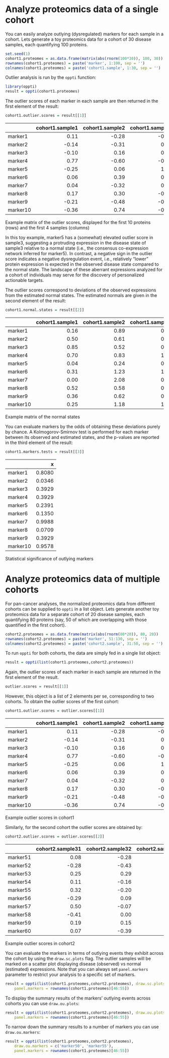 # Analyze proteomics data of a single cohort

You can easily analyze outlying (dysregulated) markers for each sample
in a cohort. Lets generate a toy proteomics data for a cohort of 30
disease samples, each quantifying 100 proteins.

``` r
set.seed(1)
cohort1.proteomes = as.data.frame(matrix(abs(rnorm(100*30)), 100, 30)) 
rownames(cohort1.proteomes) = paste('marker', 1:100, sep = '')
colnames(cohort1.proteomes) = paste('cohort1.sample', 1:30, sep = '')
```

Outlier analysis is run by the `oppti` function:

``` r
library(oppti)
result = oppti(cohort1.proteomes)
```

The outlier scores of each marker in each sample are then returned in
the first element of the
result:

``` r
cohort1.outlier.scores = result[[1]] 
```

|          | cohort1.sample1 | cohort1.sample2 | cohort1.sample3 | cohort1.sample4 |
| -------- | --------------: | --------------: | --------------: | --------------: |
| marker1  |            0.11 |          \-0.28 |          \-0.31 |            0.12 |
| marker2  |          \-0.14 |          \-0.31 |            0.32 |          \-0.08 |
| marker3  |          \-0.10 |            0.16 |            0.55 |            0.65 |
| marker4  |            0.77 |          \-0.60 |          \-0.68 |          \-0.18 |
| marker5  |          \-0.25 |            0.06 |            1.67 |            0.95 |
| marker6  |            0.06 |            0.39 |            0.77 |            0.55 |
| marker7  |            0.04 |          \-0.32 |            0.00 |          \-0.39 |
| marker8  |            0.17 |            0.30 |          \-0.01 |          \-0.02 |
| marker9  |          \-0.21 |          \-0.48 |          \-0.80 |            0.02 |
| marker10 |          \-0.36 |            0.74 |          \-0.36 |          \-0.55 |

Example matrix of the outlier scores, displayed for the first 10
proteins (rows) and the first 4 samples (columns)

In this toy example, marker5 has a (somewhat) elevated outlier score in
sample3, suggesting a protruding expression in the disease state of
sample3 relative to a normal state (i.e., the consensus co-expression
network inferred for marker5). In contrast, a negative sign in the
outlier score indicates a negative dysregulation event, i.e., relatively
“lower” protein expression is expected in the observed disease state
compared to the normal state. The landscape of these aberrant
expressions analyzed for a cohort of individuals may serve for the
discovery of personalized actionable targets.

The outlier scores correspond to deviations of the observed expressions
from the estimated normal states. The estimated normals are given in the
second element of the
result:

``` r
cohort1.normal.states = result[[2]] 
```

|          | cohort1.sample1 | cohort1.sample2 | cohort1.sample3 | cohort1.sample4 |
| -------- | --------------: | --------------: | --------------: | --------------: |
| marker1  |            0.16 |            0.89 |            0.59 |            0.56 |
| marker2  |            0.50 |            0.61 |            0.85 |            0.94 |
| marker3  |            0.85 |            0.52 |            0.77 |            1.11 |
| marker4  |            0.70 |            0.83 |            1.43 |            0.31 |
| marker5  |            0.04 |            0.24 |            0.39 |            1.31 |
| marker6  |            0.31 |            1.23 |            1.69 |            0.51 |
| marker7  |            0.00 |            2.08 |            0.74 |            0.15 |
| marker8  |            0.52 |            0.58 |            0.52 |            0.59 |
| marker9  |            0.36 |            0.62 |            0.54 |            0.92 |
| marker10 |            0.25 |            1.18 |            1.03 |            1.06 |

Example matrix of the normal states

You can evaluate markers by the odds of obtaining these deviations
purely by chance. A Kolmogorov-Smirnov test is performed for each marker
between its observed and estimated states, and the p-values are reported
in the third element of the result:

``` r
cohort1.markers.tests = result[[3]] 
```

|          |      x |
| -------- | -----: |
| marker1  | 0.8080 |
| marker2  | 0.0346 |
| marker3  | 0.3929 |
| marker4  | 0.3929 |
| marker5  | 0.2391 |
| marker6  | 0.1350 |
| marker7  | 0.9988 |
| marker8  | 0.0709 |
| marker9  | 0.3929 |
| marker10 | 0.9578 |

Statistical significance of outlying markers

# Analyze proteomics data of multiple cohorts

For pan-cancer analyses, the normalized proteomics data from different
cohorts can be supplied to `oppti` in a list object. Lets generate
another toy proteomics data for a separate cohort of 20 disease samples,
each quantifying 80 proteins (say, 50 of which are overlapping with
those quantified in the first cohort).

``` r
cohort2.proteomes = as.data.frame(matrix(abs(rnorm(80*20)), 80, 20)) 
rownames(cohort2.proteomes) = paste('marker', 51:130, sep = '')
colnames(cohort2.proteomes) = paste('cohort2.sample', 31:50, sep = '')
```

To run `oppti` for both cohorts, the data are simply fed in a single
list object:

``` r
result = oppti(list(cohort1.proteomes,cohort2.proteomes))
```

Again, the outlier scores of each marker in each sample are returned in
the first element of the result.

``` r
outlier.scores = result[[1]]
```

However, this object is a list of 2 elements per se, corresponding to
two cohorts. To obtain the outlier scores of the first
cohort:

``` r
cohort1.outlier.scores = outlier.scores[[1]]
```

|          | cohort1.sample1 | cohort1.sample2 | cohort1.sample3 | cohort1.sample4 |
| -------- | --------------: | --------------: | --------------: | --------------: |
| marker1  |            0.11 |          \-0.28 |          \-0.31 |            0.12 |
| marker2  |          \-0.14 |          \-0.31 |            0.32 |          \-0.08 |
| marker3  |          \-0.10 |            0.16 |            0.55 |            0.65 |
| marker4  |            0.77 |          \-0.60 |          \-0.68 |          \-0.18 |
| marker5  |          \-0.25 |            0.06 |            1.67 |            0.95 |
| marker6  |            0.06 |            0.39 |            0.77 |            0.55 |
| marker7  |            0.04 |          \-0.32 |            0.00 |          \-0.39 |
| marker8  |            0.17 |            0.30 |          \-0.01 |          \-0.02 |
| marker9  |          \-0.21 |          \-0.48 |          \-0.80 |            0.02 |
| marker10 |          \-0.36 |            0.74 |          \-0.36 |          \-0.55 |

Example outlier scores in cohort1

Similarly, for the second cohort the outlier scores are obtained
by:

``` r
cohort2.outlier.scores = outlier.scores[[2]]
```

|          | cohort2.sample31 | cohort2.sample32 | cohort2.sample33 | cohort2.sample34 |
| -------- | ---------------: | ---------------: | ---------------: | ---------------: |
| marker51 |             0.08 |           \-0.28 |             0.23 |           \-0.17 |
| marker52 |           \-0.28 |           \-0.43 |           \-0.41 |             0.13 |
| marker53 |             0.25 |             0.29 |             0.00 |           \-0.13 |
| marker54 |             0.11 |           \-0.16 |             0.38 |           \-0.12 |
| marker55 |             0.32 |           \-0.20 |             0.67 |             0.61 |
| marker56 |           \-0.29 |             0.09 |           \-0.21 |             0.23 |
| marker57 |             0.50 |           \-0.07 |             0.38 |           \-0.40 |
| marker58 |           \-0.41 |             0.00 |             0.23 |             0.64 |
| marker59 |             0.19 |             0.15 |           \-0.15 |           \-0.03 |
| marker60 |             0.07 |           \-0.39 |             0.28 |           \-0.33 |

Example outlier scores in cohort2

You can evaluate the markers in terms of outlying events they exhibit
across the cohort by using the `draw.sc.plots` flag. The outlier samples
will be marked on a scatter plot displaying disease (observed) vs normal
(estimated) expressions. Note that you can always set `panel.markers`
parameter to restrict your analysis to a specific set of
markers.

``` r
result = oppti(list(cohort1.proteomes,cohort2.proteomes), draw.sc.plots = TRUE,
    panel.markers = rownames(cohort1.proteomes)[46:55])
```

To display the summary results of the markers’ outlying events across
cohorts you can use
`draw.ou.plots`:

``` r
result = oppti(list(cohort1.proteomes,cohort2.proteomes), draw.ou.plots = TRUE,
    panel.markers = rownames(cohort1.proteomes)[46:55])
```

To narrow down the summary results to a number of markers you can use
`draw.ou.markers`:

``` r
result = oppti(list(cohort1.proteomes,cohort2.proteomes), 
    draw.ou.markers = c('marker50', 'marker55'), 
    panel.markers = rownames(cohort1.proteomes)[46:55])
```
